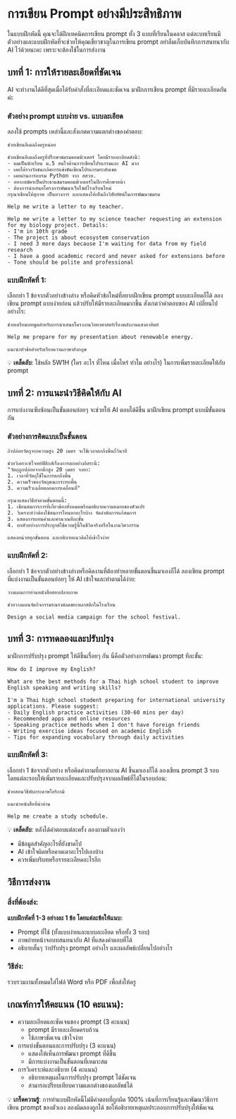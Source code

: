 # การเขียน Prompt อย่างมีประสิทธิภาพ

ในแบบฝึกหัดนี้ คุณจะได้ฝึกเทคนิคการเขียน prompt ทั้ง 3 แบบที่เรียนในคลาส แต่ละบทเรียนมีตัวอย่างและแบบฝึกหัดที่จะช่วยให้คุณเชี่ยวชาญในการเขียน prompt อย่าลืมเก็บบันทึกการสนทนากับ AI ไว้ด้วยนะคะ เพราะจะต้องใช้ในการส่งงาน

## บทที่ 1: การให้รายละเอียดที่ชัดเจน

AI จะทำงานได้ดีที่สุดเมื่อได้รับคำสั่งที่ละเอียดและชัดเจน มาฝึกการเขียน prompt ที่มีรายละเอียดกันค่ะ

### ตัวอย่าง prompt แบบง่าย vs. แบบละเอียด

ลองใช้ prompts เหล่านี้และสังเกตความแตกต่างของคำตอบ:

```prompt
ช่วยเขียนอีเมลถึงครูหน่อย
```

```prompt
ช่วยเขียนอีเมลถึงครูที่ปรึกษาชมรมคอมพิวเตอร์ โดยมีรายละเอียดดังนี้:
- ผมเป็นนักเรียน ม.5 สนใจด้านการเขียนโปรแกรมและ AI มาก
- เคยได้รางวัลชนะเลิศการแข่งขันเขียนโปรแกรมระดับเขต
- เคยผ่านการอบรม Python จาก สสวท.
- อยากสมัครเป็นประธานชมรมคอมพิวเตอร์ในปีการศึกษาหน้า
- ต้องการนำเสนอโครงการพัฒนาเว็บไซต์โรงเรียนใหม่
กรุณาเขียนให้สุภาพ เป็นทางการ และแสดงให้เห็นถึงวิสัยทัศน์ในการพัฒนาชมรม
```

```prompt
Help me write a letter to my teacher.
```

```prompt
Help me write a letter to my science teacher requesting an extension for my biology project. Details:
- I'm in 10th grade
- The project is about ecosystem conservation
- I need 3 more days because I'm waiting for data from my field research
- I have a good academic record and never asked for extensions before
- Tone should be polite and professional
```

### แบบฝึกหัดที่ 1:
เลือกทำ 1 ข้อจากตัวอย่างข้างล่าง หรือคิดหัวข้อใหม่ที่อยากฝึกเขียน prompt แบบละเอียดก็ได้ ลองเขียน prompt แบบง่ายก่อน แล้วปรับให้มีรายละเอียดมากขึ้น สังเกตว่าคำตอบของ AI เปลี่ยนไปอย่างไร:

```prompt
ช่วยเตรียมบทพูดสำหรับการนำเสนอโครงงานวิทยาศาสตร์เรื่องพลังงานแสงอาทิตย์
```

```prompt
Help me prepare for my presentation about renewable energy.
```

```prompt
แนะนำหัวข้อสำหรับเรียงความภาษาอังกฤษ
```

💡 **เคล็ดลับ**: ใช้หลัก 5W1H (ใคร อะไร ที่ไหน เมื่อไหร่ ทำไม อย่างไร) ในการเพิ่มรายละเอียดให้กับ prompt

## บทที่ 2: การแนะนำวิธีคิดให้กับ AI

การแบ่งงานซับซ้อนเป็นขั้นตอนย่อยๆ จะช่วยให้ AI ตอบได้ดีขึ้น มาฝึกเขียน prompt แบบมีขั้นตอนกัน

### ตัวอย่างการคิดแบบเป็นขั้นตอน

```prompt
ถ้าปล่อยวัตถุจากความสูง 20 เมตร จะใช้เวลาตกถึงพื้นกี่วินาที
```

```prompt
ช่วยวิเคราะห์โจทย์ฟิสิกส์เรื่องการตกอย่างอิสระนี้:
"วัตถุถูกปล่อยจากตึกสูง 20 เมตร จงหา:
1. เวลาที่วัตถุใช้ในการตกถึงพื้น
2. ความเร็วของวัตถุขณะกระทบพื้น
3. ความเร็วเฉลี่ยตลอดการเคลื่อนที่"

กรุณาแสดงวิธีทำตามขั้นตอนนี้:
1. เขียนสมการการที่เกี่ยวข้องทั้งหมดพร้อมอธิบายความหมายของตัวแปร
2. วิเคราะห์ว่าต้องใช้สมการไหนหาอะไรบ้าง จัดลำดับการแก้สมการ
3. แสดงการแทนค่าและคำนวณทีละขั้น
4. ยกตัวอย่างการประยุกต์ใช้ความรู้นี้ในชีวิตจริงหรือในงานวิศวกรรม

แสดงหน่วยทุกขั้นตอน และอธิบายแนวคิดให้เข้าใจง่าย
```

### แบบฝึกหัดที่ 2:
เลือกทำ 1 ข้อจากตัวอย่างข้างล่างหรือคิดงานที่ต้องทำหลายขั้นตอนขึ้นมาเองก็ได้ ลองเขียน prompt ที่แบ่งงานเป็นขั้นตอนย่อยๆ ให้ AI เข้าใจและทำตามได้ง่าย:

```prompt
วางแผนการอ่านหนังสือสอบปลายภาค
```

```prompt
ช่วยวางแผนจัดกิจกรรมรณรงค์ลดขยะพลาสติกในโรงเรียน
```

```prompt
Design a social media campaign for the school festival.
```

## บทที่ 3: การทดลองและปรับปรุง

มาฝึกการปรับปรุง prompt ให้ดีขึ้นเรื่อยๆ กัน นี่คือตัวอย่างการพัฒนา prompt ทีละขั้น:

```prompt
How do I improve my English?
```

```prompt
What are the best methods for a Thai high school student to improve English speaking and writing skills?
```

```prompt
I'm a Thai high school student preparing for international university applications. Please suggest:
- Daily English practice activities (30-60 mins per day)
- Recommended apps and online resources
- Speaking practice methods when I don't have foreign friends
- Writing exercise ideas focused on academic English
- Tips for expanding vocabulary through daily activities
```

### แบบฝึกหัดที่ 3:
เลือกทำ 1 ข้อจากตัวอย่าง หรือคิดคำถามที่อยากถาม AI ขึ้นมาเองก็ได้ ลองเขียน prompt 3 รอบ โดยแต่ละรอบให้เพิ่มรายละเอียดและปรับปรุงจากผลลัพธ์ที่ได้ในรอบก่อน:

```prompt
ช่วยสอนวิธีพับกระดาษโอริกามิ
```

```prompt
แนะนำหนังสือที่น่าอ่าน
```

```prompt
Help me create a study schedule.
```

💡 **เคล็ดลับ**: หลังได้คำตอบแต่ละครั้ง ลองถามตัวเองว่า
- มีข้อมูลสำคัญอะไรที่ยังขาดไป
- AI เข้าใจผิดหรือคาดเดาอะไรไปเองบ้าง
- ควรเพิ่มบริบทหรือรายละเอียดอะไรอีก

## วิธีการส่งงาน

### สิ่งที่ต้องส่ง:
**แบบฝึกหัดที่ 1-3 อย่างละ 1 ข้อ โดยแต่ละข้อให้แนบ:**
- Prompt ที่ใช้ (ทั้งแบบง่ายและแบบละเอียด หรือทั้ง 3 รอบ)
- ภาพถ่ายหน้าจอบทสนทนากับ AI ที่แสดงคำตอบที่ได้
- อธิบายสั้นๆ ว่าปรับปรุง prompt อย่างไร และผลลัพธ์เปลี่ยนไปอย่างไร

### วิธีส่ง:
รวบรวมงานทั้งหมดใส่ไฟล์ Word หรือ PDF เพื่อส่งให้ครู

## เกณฑ์การให้คะแนน (10 คะแนน):
- ความละเอียดและชัดเจนของ prompt (3 คะแนน)
    - prompt มีรายละเอียดครบถ้วน
    - ใช้ภาษาชัดเจน เข้าใจง่าย
- การแบ่งขั้นตอนและการปรับปรุง (3 คะแนน)
    - แสดงให้เห็นการพัฒนา prompt ที่ดีขึ้น
    - มีการแบ่งงานเป็นขั้นตอนที่เหมาะสม
- การวิเคราะห์และอธิบาย (4 คะแนน)
    - อธิบายเหตุผลในการปรับปรุง prompt ได้ชัดเจน
    - สามารถเปรียบเทียบความแตกต่างของผลลัพธ์ได้

💡 **เกร็ดความรู้**: การทำแบบฝึกหัดนี้ไม่มีคำตอบที่ถูกผิด 100% เน้นที่การเรียนรู้และพัฒนาวิธีการเขียน prompt ของตัวเอง ลองผิดลองถูกได้ ขอให้อธิบายเหตุผลประกอบการปรับปรุงให้ชัดเจน
